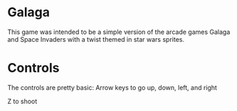 # Galaga
This game was intended to be a simple version of the arcade games Galaga and Space Invaders with a twist themed in star wars sprites.

# Controls
The controls are pretty basic:
Arrow keys to go up, down, left, and right

Z to shoot

